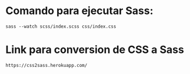 # Comando para ejecutar Sass: 
    sass --watch scss/index.scss css/index.css  

# Link para conversion de CSS a Sass 
    https://css2sass.herokuapp.com/

    